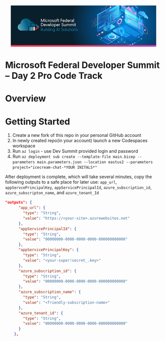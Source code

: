 <p align="center">
  <img src="/Images/FedDevSummitBanner.jpg?raw=true" />
</p>

# Microsoft Federal Developer Summit – Day 2 Pro Code Track

# Overview

# Getting Started

1. Create a new fork of this repo in your personal GitHub account
2. In newly created repo(in your account) launch a new Codespaces workspace
3. Run `az login` - use Dev Summit provided login and password
4. Run `az deployment sub create --template-file main.bicep --parameters main.parameters.json --location eastus2 --parameters project="icecream-chat-*YOUR INITALS*"`

After deployment is complete, which will take several minutes, copy the following outputs to a safe place for later use:
`app_url`, `appServcePrincipalKey`, `appServicePrincipalId`, `azure_subscription_id`, `azure_subscripton_name`, and `azure_tenant_Id`
```json
"outputs": {
      "app_url": {
        "type": "String",
        "value": "https://<your-site>.azurewebsites.net"
      },
      "appServicePrincipalId": {
        "type": "String",
        "value": "00000000-0000-0000-0000-000000000000"
      },
      "appServicePrincipalKey": {
        "type": "String",
        "value": "<your-super!secret_.key>"
      },
      "azure_subscription_id": {
        "type": "String",
        "value": "00000000-0000-0000-0000-000000000000"
      },
      "azure_subscription_name": {
        "type": "String",
        "value": "<friendly-subscription-name>"
      },
      "azure_tenant_id": {
        "type": "String",
        "value": "00000000-0000-0000-0000-000000000000"
      }
    },
```

<!-- <img src="/Images/azdoutput.png?raw=true" /> -->
